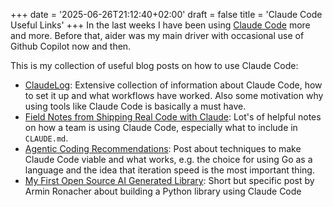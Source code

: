 +++
date = '2025-06-26T21:12:40+02:00'
draft = false
title = 'Claude Code Useful Links'
+++
In the last weeks I have been using [Claude Code](https://www.anthropic.com/claude-code) more and more. Before that, aider was my main driver with occasional use of Github Copilot now and then.

This is my collection of useful blog posts on how to use Claude Code:

* [ClaudeLog](https://claudelog.com/): Extensive collection of information about Claude Code, how to set it up and what workflows have worked. Also some motivation why using tools like Claude Code is basically a must have.
* [Field Notes from Shipping Real Code with Claude](https://www.lesswrong.com/posts/dxiConBZTd33sFaRC/field-notes-from-shipping-real-code-with-claude): Lot's of helpful notes on how a team is using Claude Code, especially what to include in `CLAUDE.md`.
* [Agentic Coding Recommendations](https://lucumr.pocoo.org/2025/6/12/agentic-coding/): Post about techniques to make Claude Code viable and what works, e.g. the choice for using Go as a language and the idea that iteration speed is the most important thing.
* [My First Open Source AI Generated Library](https://lucumr.pocoo.org/2025/6/21/my-first-ai-library/): Short but specific post by Armin Ronacher about building a Python library using Claude Code

